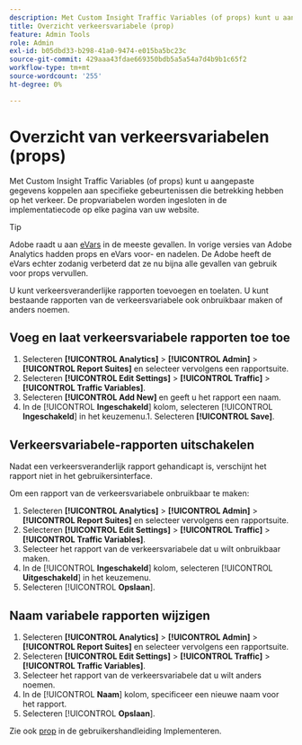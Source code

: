 ```yaml
---
description: Met Custom Insight Traffic Variables (of props) kunt u aangepaste gegevens koppelen aan specifieke gebeurtenissen die betrekking hebben op het verkeer. De propvariabelen worden ingesloten in de implementatiecode op elke pagina van uw website.
title: Overzicht verkeersvariabele (prop)
feature: Admin Tools
role: Admin
exl-id: b05dbd33-b298-41a0-9474-e015ba5bc23c
source-git-commit: 429aaa43fdae669350bdb5a5a54a7d4b9b1c65f2
workflow-type: tm+mt
source-wordcount: '255'
ht-degree: 0%

---
```


# Overzicht van verkeersvariabelen (props)

Met Custom Insight Traffic Variables (of props) kunt u aangepaste gegevens koppelen aan specifieke gebeurtenissen die betrekking hebben op het verkeer. De propvariabelen worden ingesloten in de implementatiecode op elke pagina van uw website.

>[!TIP]
>
>Adobe raadt u aan [eVars](/help/implement/vars/page-vars/evar.md) in de meeste gevallen. In vorige versies van Adobe Analytics hadden props en eVars voor- en nadelen. De Adobe heeft de eVars echter zodanig verbeterd dat ze nu bijna alle gevallen van gebruik voor props vervullen.

U kunt verkeersveranderlijke rapporten toevoegen en toelaten. U kunt bestaande rapporten van de verkeersvariabele ook onbruikbaar maken of anders noemen.

## Voeg en laat verkeersvariabele rapporten toe toe

1. Selecteren **[!UICONTROL Analytics]** > **[!UICONTROL Admin]** > **[!UICONTROL Report Suites]** en selecteer vervolgens een rapportsuite.
1. Selecteren **[!UICONTROL Edit Settings]** > **[!UICONTROL Traffic]** > **[!UICONTROL Traffic Variables]**.
1. Selecteren **[!UICONTROL Add New]** en geeft u het rapport een naam.
1. In de [!UICONTROL **Ingeschakeld**] kolom, selecteren [!UICONTROL **Ingeschakeld**] in het keuzemenu.1. Selecteren **[!UICONTROL Save]**.

## Verkeersvariabele-rapporten uitschakelen

Nadat een verkeersveranderlijk rapport gehandicapt is, verschijnt het rapport niet in het gebruikersinterface.

Om een rapport van de verkeersvariabele onbruikbaar te maken:

1. Selecteren **[!UICONTROL Analytics]** > **[!UICONTROL Admin]** > **[!UICONTROL Report Suites]** en selecteer vervolgens een rapportsuite.
1. Selecteren **[!UICONTROL Edit Settings]** > **[!UICONTROL Traffic]** > **[!UICONTROL Traffic Variables]**.
1. Selecteer het rapport van de verkeersvariabele dat u wilt onbruikbaar maken.
1. In de [!UICONTROL **Ingeschakeld**] kolom, selecteren [!UICONTROL **Uitgeschakeld**] in het keuzemenu.
1. Selecteren [!UICONTROL **Opslaan**].

## Naam variabele rapporten wijzigen

1. Selecteren **[!UICONTROL Analytics]** > **[!UICONTROL Admin]** > **[!UICONTROL Report Suites]** en selecteer vervolgens een rapportsuite.
1. Selecteren **[!UICONTROL Edit Settings]** > **[!UICONTROL Traffic]** > **[!UICONTROL Traffic Variables]**.
1. Selecteer het rapport van de verkeersvariabele dat u wilt anders noemen.
1. In de [!UICONTROL **Naam**] kolom, specificeer een nieuwe naam voor het rapport.
1. Selecteren [!UICONTROL **Opslaan**].

Zie ook [prop](/help/implement/vars/page-vars/prop.md) in de gebruikershandleiding Implementeren.

